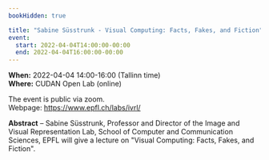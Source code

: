 ```yaml
---
bookHidden: true

title: "Sabine Süsstrunk - Visual Computing: Facts, Fakes, and Fiction"
event:
  start: 2022-04-04T14:00:00-00:00
  end: 2022-04-04T16:00:00-00:00
---
```


**When:**  2022-04-04 14:00-16:00 (Tallinn time)  
**Where:** CUDAN Open Lab (online)

The event is public via zoom.  
Webpage: https://www.epfl.ch/labs/ivrl/  


<!--more-->
**Abstract** – Sabine Süsstrunk, Professor and Director of the Image and Visual Representation Lab, School of Computer and Communication Sciences, EPFL will give a lecture on "Visual Computing: Facts, Fakes, and Fiction".  
